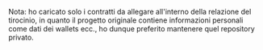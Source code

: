 Nota: ho caricato solo i contratti da allegare all'interno della relazione del tirocinio, in quanto il progetto originale contiene informazioni personali come dati dei wallets ecc., ho dunque preferito mantenere quel repository privato.
